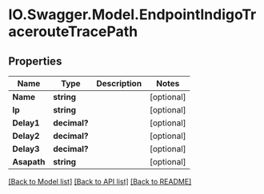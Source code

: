 # IO.Swagger.Model.EndpointIndigoTracerouteTracePath
## Properties

Name | Type | Description | Notes
------------ | ------------- | ------------- | -------------
**Name** | **string** |  | [optional] 
**Ip** | **string** |  | [optional] 
**Delay1** | **decimal?** |  | [optional] 
**Delay2** | **decimal?** |  | [optional] 
**Delay3** | **decimal?** |  | [optional] 
**Asapath** | **string** |  | [optional] 

[[Back to Model list]](../README.md#documentation-for-models) [[Back to API list]](../README.md#documentation-for-api-endpoints) [[Back to README]](../README.md)

